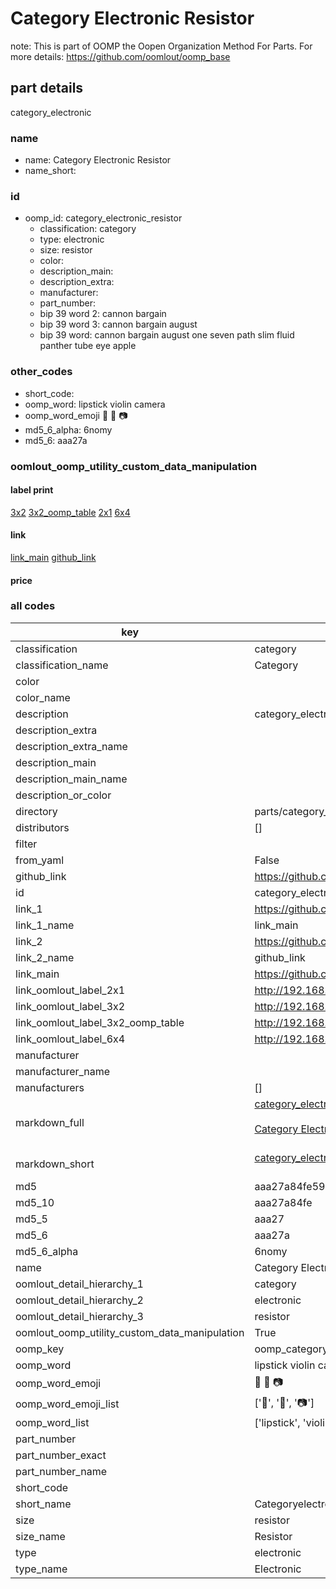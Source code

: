 # Category Electronic Resistor  

note: This is part of OOMP the Oopen Organization Method For Parts. For more details: https://github.com/oomlout/oomp_base

##  part details



category_electronic

### name
* name: Category Electronic Resistor
* name_short: 
### id
* oomp_id: category_electronic_resistor
  * classification: category
  * type: electronic
  * size: resistor
  * color: 
  * description_main: 
  * description_extra: 
  * manufacturer: 
  * part_number: 
  * bip 39 word 2: cannon bargain
  * bip 39 word 3: cannon bargain august
  * bip 39 word: cannon bargain august one seven path slim fluid panther tube eye apple

### other_codes
* short_code: 
* oomp_word: lipstick violin camera
* oomp_word_emoji :lipstick: :violin: :camera:
* md5_6_alpha: 6nomy
* md5_6: aaa27a






### oomlout_oomp_utility_custom_data_manipulation
#### label print
[3x2](http://192.168.1.245:1112/?label=oomp%206nomy)
[3x2_oomp_table](http://192.168.1.107:1112/?label=oomp%206nomy)
[2x1](http://192.168.1.242:1112/?label=oomp%206nomy)
[6x4](http://192.168.1.55:1112/?label=oomp%206nomy)    

#### link

[link_main](https://github.com/oomlout/oomlout_oomp_current_version_messy/tree/main/parts/category_electronic_resistor) [github_link](https://github.com/oomlout/oomlout_oomp_part_src/tree/main/parts/category_electronic_resistor)                             

#### price







### all codes 
| key | value |  
| --- | --- |  
| classification | category |  
| classification_name | Category |  
| color |  |  
| color_name |  |  
| description | category_electronic |  
| description_extra |  |  
| description_extra_name |  |  
| description_main |  |  
| description_main_name |  |  
| description_or_color |   |  
| directory | parts/category_electronic_resistor |  
| distributors | [] |  
| filter |  |  
| from_yaml | False |  
| github_link | https://github.com/oomlout/oomlout_oomp_part_src/tree/main/parts/category_electronic_resistor |  
| id | category_electronic_resistor |  
| link_1 | https://github.com/oomlout/oomlout_oomp_current_version_messy/tree/main/parts/category_electronic_resistor |  
| link_1_name | link_main |  
| link_2 | https://github.com/oomlout/oomlout_oomp_part_src/tree/main/parts/category_electronic_resistor |  
| link_2_name | github_link |  
| link_main | https://github.com/oomlout/oomlout_oomp_current_version_messy/tree/main/parts/category_electronic_resistor |  
| link_oomlout_label_2x1 | http://192.168.1.242:1112/?label=oomp%206nomy |  
| link_oomlout_label_3x2 | http://192.168.1.245:1112/?label=oomp%206nomy |  
| link_oomlout_label_3x2_oomp_table | http://192.168.1.107:1112/?label=oomp%206nomy |  
| link_oomlout_label_6x4 | http://192.168.1.55:1112/?label=oomp%206nomy |  
| manufacturer |  |  
| manufacturer_name |  |  
| manufacturers | [] |  
| markdown_full | [category_electronic_resistor](https://github.com/oomlout/oomlout_oomp_current_version_messy/tree/main/parts/category_electronic_resistor)<br>[](https://github.com/oomlout/oomlout_oomp_current_version_messy/tree/main/parts/category_electronic_resistor)<br>[Category Electronic Resistor](https://github.com/oomlout/oomlout_oomp_current_version_messy/tree/main/parts/category_electronic_resistor)<br><br> |  
| markdown_short | [category_electronic_resistor](https://github.com/oomlout/oomlout_oomp_current_version_messy/tree/main/parts/category_electronic_resistor)<br><br> |  
| md5 | aaa27a84fe59b97a83e259aa1e44a90b |  
| md5_10 | aaa27a84fe |  
| md5_5 | aaa27 |  
| md5_6 | aaa27a |  
| md5_6_alpha | 6nomy |  
| name | Category Electronic Resistor |  
| oomlout_detail_hierarchy_1 | category |  
| oomlout_detail_hierarchy_2 | electronic |  
| oomlout_detail_hierarchy_3 | resistor |  
| oomlout_oomp_utility_custom_data_manipulation | True |  
| oomp_key | oomp_category_electronic_resistor |  
| oomp_word | lipstick violin camera |  
| oomp_word_emoji | :lipstick: :violin: :camera: |  
| oomp_word_emoji_list | [':lipstick:', ':violin:', ':camera:'] |  
| oomp_word_list | ['lipstick', 'violin', 'camera'] |  
| part_number |  |  
| part_number_exact |  |  
| part_number_name |  |  
| short_code |  |  
| short_name | Categoryelectronic |  
| size | resistor |  
| size_name | Resistor |  
| type | electronic |  
| type_name | Electronic |  
